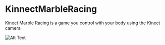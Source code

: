 # KinnectMarbleRacing

Kinect Marble Racing is a game you control with your body using the Kinect camera


![Alt Text](https://media.giphy.com/media/AErVkCI7Y13gRh9lts/giphy.gif)

